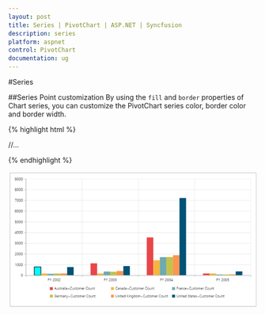 ```yaml
---
layout: post
title: Series | PivotChart | ASP.NET | Syncfusion
description: series
platform: aspnet
control: PivotChart
documentation: ug
---
```


#Series

##Series Point customization
By using the `fill` and `border` properties of Chart series, you can customize the PivotChart series color, border color and border width.
 
{% highlight html %}

<html xmlns="http://www.w3.org/1999/xhtml">
//...

<body>
    <ej:PivotChart ID="MyPivotChart1" runat="server" Url="/RelationalChartService.svc" ClientIDMode="Static">
        <ClientSideEvents Load="loadTheme" SeriesRendering="onSeriesRenders" />
          <Size Width="100%" Height="460px"></Size>
    </ej:PivotChart>
    <script type="text/javascript">
        function onSeriesRenders(args) {
            this.model.series[0].points[0].fill = "aqua";
            this.model.series[0].points[0].border = {
                color: "black",
                width: 2
            };
        }
    </script>
</body>

</html>                                           

{% endhighlight %}

![](Series_images/Series_img1.png)